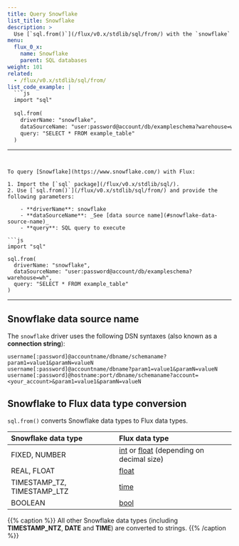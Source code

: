 ```yaml
---
title: Query Snowflake
list_title: Snowflake
description: >
  Use [`sql.from()`](/flux/v0.x/stdlib/sql/from/) with the `snowflake` driver to query Snowflake.
menu:
  flux_0_x:
    name: Snowflake
    parent: SQL databases
weight: 101
related:
  - /flux/v0.x/stdlib/sql/from/
list_code_example: |
  ```js
  import "sql"
  
  sql.from(
    driverName: "snowflake",
    dataSourceName: "user:password@account/db/exampleschema?warehouse=wh",
    query: "SELECT * FROM example_table"
  )
  ```
---
```


To query [Snowflake](https://www.snowflake.com/) with Flux:

1. Import the [`sql` package](/flux/v0.x/stdlib/sql/).
2. Use [`sql.from()`](/flux/v0.x/stdlib/sql/from/) and provide the following parameters:

    - **driverName**: snowflake
    - **dataSourceName**: _See [data source name](#snowflake-data-source-name)_
    - **query**: SQL query to execute

```js
import "sql"

sql.from(
  driverName: "snowflake",
  dataSourceName: "user:password@account/db/exampleschema?warehouse=wh",
  query: "SELECT * FROM example_table"
)
```

---

## Snowflake data source name
The `snowflake` driver uses the following DSN syntaxes (also known as a **connection string**):

```
username[:password]@accountname/dbname/schemaname?param1=value1&paramN=valueN
username[:password]@accountname/dbname?param1=value1&paramN=valueN
username[:password]@hostname:port/dbname/schemaname?account=<your_account>&param1=value1&paramN=valueN
```

## Snowflake to Flux data type conversion
`sql.from()` converts Snowflake data types to Flux data types.

| Snowflake data type         | Flux data type                                                                                                           |
| :-------------------------- | :----------------------------------------------------------------------------------------------------------------------- |
| FIXED, NUMBER               | [int](/flux/v0.x/spec/types/#numeric-types) or [float](/flux/v0.x/spec/types/#numeric-types) (depending on decimal size) |
| REAL, FLOAT                 | [float](/flux/v0.x/spec/types/#numeric-types)                                                                            |
| TIMESTAMP_TZ, TIMESTAMP_LTZ | [time](/flux/v0.x/spec/types/#time-types)                                                                                |
| BOOLEAN                     | [bool](/flux/v0.x/spec/types/#boolean-types)                                                                             |

{{% caption %}}
All other Snowflake data types (including **TIMESTAMP_NTZ**, **DATE** and **TIME**)
are converted to strings.
{{% /caption %}}
